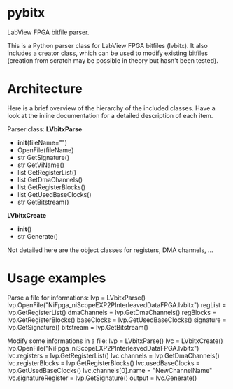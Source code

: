 pybitx
======

LabView FPGA bitfile parser.

This is a Python parser class for LabView FPGA bitfiles (lvbitx). It also includes a creator class, which can be used to modify existing bitfiles (creation from scratch may be possible in theory but hasn't been tested).

Architecture
============

Here is a brief overview of the hierarchy of the included classes. Have a look at the inline documentation for a detailed description of each item.

Parser class:
**LVbitxParse**
* __init__(fileName="")
* OpenFile(fileName)
* str GetSignature()
* str GetViName()
* list GetRegisterList()
* list GetDmaChannels()
* list GetRegisterBlocks()
* list GetUsedBaseClocks()
* str GetBitstream()

**LVbitxCreate**
* __init__()
* str Generate()

Not detailed here are the object classes for registers, DMA channels, ...

Usage examples
==============

Parse a file for informations:
	lvp = LVbitxParse()
	lvp.OpenFile("NiFpga_niScopeEXP2PInterleavedDataFPGA.lvbitx")
	regList = lvp.GetRegisterList()
	dmaChannels = lvp.GetDmaChannels()
	regBlocks = lvp.GetRegisterBlocks()
	baseClocks = lvp.GetUsedBaseClocks()
	signature = lvp.GetSignature()
	bitstream = lvp.GetBitstream()

Modify some informations in a file:
	lvp = LVbitxParse()
	lvc = LVbitxCreate()
	lvp.OpenFile("NiFpga_niScopeEXP2PInterleavedDataFPGA.lvbitx")
	lvc.registers = lvp.GetRegisterList()
	lvc.channels = lvp.GetDmaChannels()
	lvc.registerBlocks = lvp.GetRegisterBlocks()
	lvc.usedBaseClocks = lvp.GetUsedBaseClocks()
	lvc.channels[0].name = "NewChannelName"
	lvc.signatureRegister = lvp.GetSignature()
	output = lvc.Generate()
